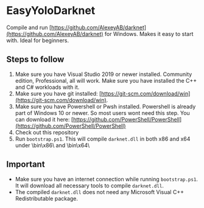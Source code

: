 # EasyYoloDarknet

Compile and run [https://github.com/AlexeyAB/darknet](https://github.com/AlexeyAB/darknet) for Windows. Makes it easy to start with. Ideal for beginners.

## Steps to follow

1. Make sure you have Visual Studio 2019 or newer installed. Community edition, Professional, all will work. Make sure you have installed the C++ and C# workloads with it.
2. Make sure you have git installed: [https://git-scm.com/download/win](https://git-scm.com/download/win).
3. Make sure you have Powershell or Pwsh installed. Powershell is already part of Windows 10 or newer. So most users wont need this step. You can download it here: [https://github.com/PowerShell/PowerShell](https://github.com/PowerShell/PowerShell)
4. Check out this repository
5. Run `bootstrap.ps1`. This will compile `darknet.dll` in both x86 and x64 under \bin\x86\ and \bin\x64\

## Important

+ Make sure you have an internet connection while running `bootstrap.ps1`. It will download all necessary tools to compile `darknet.dll`.
+ The compiled `darknet.dll` does not need any Microsoft Visual C++ Redistributable package.
